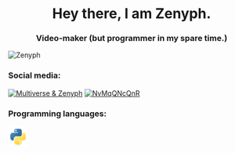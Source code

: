 <h1 align="center">Hey there, I am Zenyph.</h1>
<h3 align="center">Video-maker (but programmer in my spare time.)</h3>

<p align="left"> <img src="https://komarev.com/ghpvc/?username=zenyph&label=Profile%20views&color=0e75b6&style=flat" alt="Zenyph" /> </p>

<h3 align="left">Social media:</h3>
<p align="left">
<a href="https://www.youtube.com/@multizen" target="blank"><img align="center" src="https://raw.githubusercontent.com/rahuldkjain/github-profile-readme-generator/master/src/images/icons/Social/youtube.svg" alt="Multiverse & Zenyph" height="30" width="40" /></a>
<a href="https://discord.gg/NvMqQNcQnR" target="blank"><img align="center" src="https://raw.githubusercontent.com/rahuldkjain/github-profile-readme-generator/master/src/images/icons/Social/discord.svg" alt="NvMqQNcQnR" height="30" width="40" /></a>
</p>

<h3 align="left">Programming languages:</h3>
<p align="left"> <a href="https://www.python.org" target="_blank" rel="noreferrer"> <img src="https://raw.githubusercontent.com/devicons/devicon/master/icons/python/python-original.svg" alt="python" width="40" height="40"/> </a> </p>
